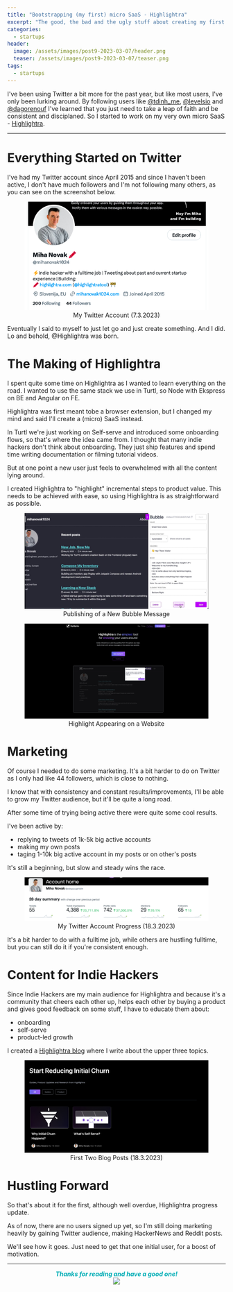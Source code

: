 ```yaml
---
title: "Bootstrapping (my first) micro SaaS - Highlightra"
excerpt: "The good, the bad and the ugly stuff about creating my first micro SaaS."
categories:
  - startups
header:
  image: /assets/images/post9-2023-03-07/header.png
  teaser: /assets/images/post9-2023-03-07/teaser.png
tags:
  - startups
---
```


I've been using Twitter a bit more for the past year, but like most users, I've only been lurking around.
By following users like [@tdinh_me](https://twitter.com/tdinh_me), [@levelsio](https://twitter.com/levelsio) and [@dagorenouf](https://twitter.com/dagorenouf) I've learned that you just need to take a leap of faith and be consistent and disciplaned.
So I started to work on my very own micro SaaS - [Highlightra](https://highlightra.com).

---

# Everything Started on Twitter
I've had my Twitter account since April 2015 and since I haven't been active, I don't have much followers and I'm not following many others, as you can see on the screenshot below.

<figure class="align-center">
    <center>
    <img src="/assets/images/post9-2023-03-07/twitterAccount.png"/>
    <figcaption style="text-align:center">My Twitter Account (7.3.2023)</figcaption>
  </center>
</figure>

Eventually I said to myself to just let go and just create something. And I did. Lo and behold, @Highlightra was born.

# The Making of Highlightra

I spent quite some time on Highlightra as I wanted to learn everything on the road.
I wanted to use the same stack we use in Turtl, so Node with Ekspress on BE and Angular on FE.

Highlightra was first meant tobe a browser extension, but I changed my mind and said I'll create a (micro) SaaS instead.

In Turtl we're just working on Self-serve and introduced some onboarding flows, so that's where the idea came from.
I thought that many indie hackers don't think about onboarding. They just ship features and spend time writing documentation or filming tutorial videos.

But at one point a new user just feels to overwhelmed with all the content lying around.

I created Highlightra to "highlight" incremental steps to product value. This needs to be achieved with ease, so using Highlightra is as straightforward as possible.

<figure class="align-center">
    <center>
    <img src="/assets/images/post9-2023-03-07/publish.jpg"/>
    <figcaption style="text-align:center">Publishing of a New Bubble Message</figcaption>
  </center>
</figure>

<figure class="align-center">
    <center>
    <img src="/assets/images/post9-2023-03-07/hero.png"/>
    <figcaption style="text-align:center">Highlight Appearing on a Website</figcaption>
  </center>
</figure>

# Marketing

Of course I needed to do some marketing. It's a bit harder to do on Twitter as I only had like 44 followers, which is close to nothing.

I know that with consistency and constant results/improvements, I'll be able to grow my Twitter audience, but it'll be quite a long road.

After some time of trying being active there were quite some cool results. 

I've been active by:
- replying to tweets of 1k-5k big active accounts
- making my own posts
- taging 1-10k big active account in my posts or on other's posts

It's still a beginning, but slow and steady wins the race.

<figure class="align-center">
    <center>
    <img src="/assets/images/post9-2023-03-07/twitterProgress.png"/>
    <figcaption style="text-align:center">My Twitter Account Progress (18.3.2023)</figcaption>
  </center>
</figure>

It's a bit harder to do with a fulltime job, while others are hustling fulltime, but you can still do it if you're consistent enough.

# Content for Indie Hackers

Since Indie Hackers are my main audience for Highlightra and because it's a community that cheers each other up, helps each other by buying a product and gives good feedback on some stuff, I have to educate them about:
- onboarding
- self-serve
- product-led growth

I created a [Highlightra blog](https://highlightra.com/blog) where I write about the upper three topics.

<figure class="align-center">
    <center>
    <img src="/assets/images/post9-2023-03-07/blogposts.png"/>
    <figcaption style="text-align:center">First Two Blog Posts (18.3.2023)</figcaption>
  </center>
</figure>

# Hustling Forward

So that's about it for the first, although well overdue, Highlightra progress update.

As of now, there are no users signed up yet, so I'm still doing marketing heavily by gaining Twitter audience, making HackerNews and Reddit posts.

We'll see how it goes. Just need to get that one initial user, for a boost of motivation.

--- 

<center style="color:#00adb5"><b><i>Thanks for reading and have a good one!</i></b></center> 
<center><img width="400px" src="https://media4.giphy.com/media/kaBU6pgv0OsPHz2yxy/giphy.gif?cid=790b7611ff1489fa62015d242fceae34e09aa98e9f596fdd&rid=giphy.gif&ct=g"/></center>